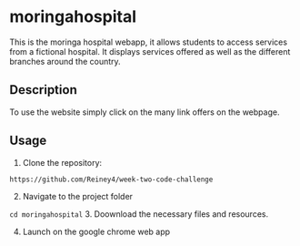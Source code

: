 # moringahospital

This is the moringa hospital webapp, it allows students to access services from a fictional hospital. It displays services offered as well as the different branches around the country.


## Description

To use the website simply click on the many link offers on the webpage.

## Usage

1. Clone the repository:

`https://github.com/Reiney4/week-two-code-challenge`

2. Navigate to the project folder

`cd moringahospital`
3. Doownload the necessary files and resources.

4. Launch on the google chrome web app
